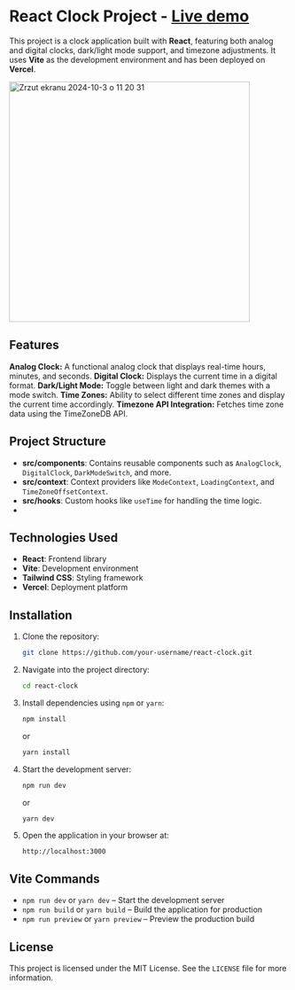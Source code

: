 # React Clock Project - [Live demo](https://timezoneclock-app.vercel.app/)

This project is a clock application built with **React**, featuring both analog and digital clocks, dark/light mode support, and timezone adjustments. It uses **Vite** as the development environment and has been deployed on **Vercel**.

<img width="434" alt="Zrzut ekranu 2024-10-3 o 11 20 31" src="https://github.com/user-attachments/assets/30d13605-1589-4bb0-8b8f-51e01708b814">

## Features

**Analog Clock:** A functional analog clock that displays real-time hours, minutes, and seconds.
**Digital Clock:** Displays the current time in a digital format.
**Dark/Light Mode:** Toggle between light and dark themes with a mode switch.
**Time Zones:** Ability to select different time zones and display the current time accordingly.
**Timezone API Integration:** Fetches time zone data using the TimeZoneDB API.

## Project Structure

- **src/components**: Contains reusable components such as `AnalogClock`, `DigitalClock`, `DarkModeSwitch`, and more.
- **src/context**: Context providers like `ModeContext`, `LoadingContext`, and `TimeZoneOffsetContext`.
- **src/hooks**: Custom hooks like `useTime` for handling the time logic.
- 
## Technologies Used

- **React**: Frontend library
- **Vite**: Development environment
- **Tailwind CSS**: Styling framework
- **Vercel**: Deployment platform


## Installation

1. Clone the repository:
   ```bash
   git clone https://github.com/your-username/react-clock.git
   ```

2. Navigate into the project directory:
   ```bash
   cd react-clock
   ```

3. Install dependencies using `npm` or `yarn`:
   ```bash
   npm install
   ```
   or
   ```bash
   yarn install
   ```

4. Start the development server:
   ```bash
   npm run dev
   ```
   or
   ```bash
   yarn dev
   ```

5. Open the application in your browser at:
   ```
   http://localhost:3000
   ```

## Vite Commands

- `npm run dev` or `yarn dev` – Start the development server
- `npm run build` or `yarn build` – Build the application for production
- `npm run preview` or `yarn preview` – Preview the production build


## License

This project is licensed under the MIT License. See the `LICENSE` file for more information.
